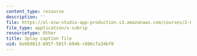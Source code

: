 ```yaml
---
content_type: resource
description: ''
file: https://ol-ocw-studio-app-production.s3.amazonaws.com/courses/2-003sc-engineering-dynamics-fall-2011/6e669813895f501fb946c006cfa34bf0_zNCBDrnT05E.vtt
file_type: application/x-subrip
resourcetype: Other
title: 3play caption file
uid: 6e669813-895f-501f-b946-c006cfa34bf0
---
```

